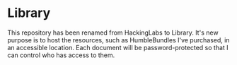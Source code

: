 # Library
This repository has been renamed from HackingLabs to Library. It's new purpose is to host the resources, such as HumbleBundles I've purchased, in an accessible location. Each document will be password-protected so that I can control who has access to them.

